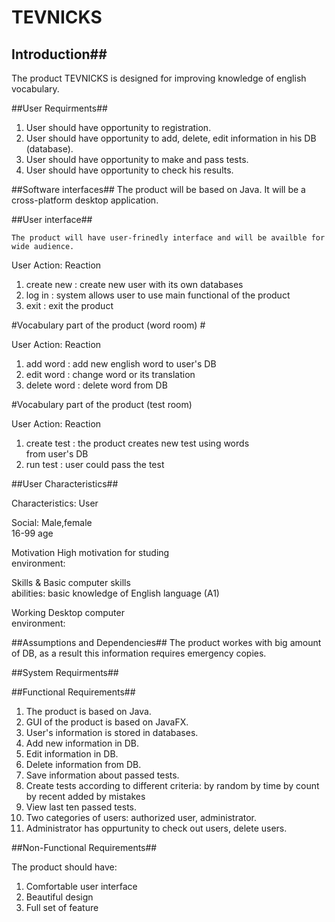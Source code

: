 # TEVNICKS
## Introduction##

The product TEVNICKS is designed for improving knowledge of english vocabulary.

##User Requirments##

 1. User should have opportunity to registration.
 2. User should have opportunity to add, delete, edit information
   in his DB (database).
 3. User should have opportunity to make and pass tests.
 4. User should have opportunity to check his results.



##Software interfaces##
	The product will be based on Java. It will be a cross-platform desktop application.

##User interface##

	The product will have user-frinedly interface and will be availble for wide audience.


User Action:      Reaction									   

1. create new :	  create new user with its own databases       
2. log in 	:     system allows user to use main functional of 
			      the product                         
3. exit	    :     exit the product	                        


#Vocabulary part of the product (word room) #

User Action:        Reaction  

1. add word    :	   add new english word to user's DB           
2. edit word   :     change word or its translation              
3. delete word :     delete word from DB             




#Vocabulary part of the product (test room)   

User Action:        Reaction   

1. create test :	   the product creates new test using words   
				   from user's DB                                
2. run test    :      user could pass the test                    



##User Characteristics##

 Characteristics:	 User    

 Social:		     Male,female                                  
					 16-99 age                                    
 
 Motivation          High motivation for studing                 
 environment:        				                                

 Skills &			 Basic computer skills                       
 abilities:			 basic knowledge of English language (A1)     

 Working 			 Desktop computer                             
 environment:		                                             



##Assumptions and Dependencies##
The product workes with big amount of DB, as a result this information requires emergency copies.

##System Requirments##

##Functional Requirements##

1. The product is based on Java.
2. GUI of the product is based on JavaFX.
3. User's information is stored in databases.
4. Add new information in DB.
5. Edit information in DB.
6. Delete information from DB.
7. Save information about passed tests.
8. Create tests according to different criteria:
   by random
   by time
   by count
   by recent added
   by mistakes
9. View last ten passed tests.
10. Two categories of users: authorized user, administrator.
11. Administrator has oppurtunity to check out users, delete users.

##Non-Functional Requirements##

The product should have:

1. Comfortable user interface
2. Beautiful design
3. Full set of feature